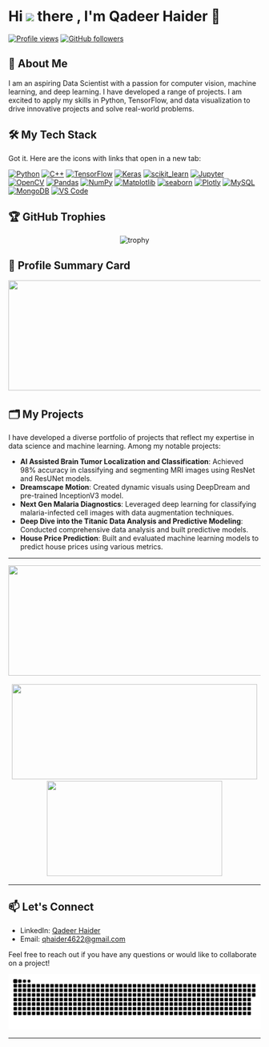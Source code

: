 <h1> Hi <img src= "https://media.giphy.com/media/zJ3V6Ot51H8Y0/giphy.gif" width = "10%"/> there , I'm  Qadeer Haider 👋  </h1>

[![Profile views](https://komarev.com/ghpvc/?username=QHaider4622&color=blue)](https://github.com/Qadeer-Haider)
[![GitHub followers](https://img.shields.io/github/followers/Qadeer-Haider?label=Follow&style=social)](https://github.com/Qadeer-Haider)

## 🚀 About Me
I am an aspiring Data Scientist with a passion for computer vision, machine learning, and deep learning. I have developed a range of projects. I am excited to apply my skills in Python, TensorFlow, and data visualization to drive innovative projects and solve real-world problems.

## 🛠️ My Tech Stack
<p align="center">

Got it. Here are the icons with links that open in a new tab:

<a href="https://www.python.org/" target="_blank" rel="noopener noreferrer"><img src="https://cdn.jsdelivr.net/gh/devicons/devicon/icons/python/python-original.svg" alt="Python" width="50" height="50"/></a>
<a href="https://isocpp.org/" target="_blank" rel="noopener noreferrer"><img src="https://cdn.jsdelivr.net/gh/devicons/devicon/icons/cplusplus/cplusplus-original.svg" alt="C++" width="50" height="50"/></a>
<a href="https://www.tensorflow.org/" target="_blank" rel="noopener noreferrer"><img src="https://cdn.jsdelivr.net/gh/devicons/devicon/icons/tensorflow/tensorflow-original.svg" alt="TensorFlow" width="50" height="50"/></a>
<a href="https://keras.io/" target="_blank" rel="noopener noreferrer"><img src="https://cdn.jsdelivr.net/gh/devicons/devicon/icons/keras/keras-original.svg" alt="Keras" width="50" height="50"/></a>
<a href="https://scikit-learn.org/" target="_blank" rel="noopener noreferrer"><img src="https://upload.wikimedia.org/wikipedia/commons/0/05/Scikit_learn_logo_small.svg" alt="scikit_learn" width="50" height="50"/></a>
<a href="https://jupyter.org/" target="_blank" rel="noopener noreferrer"><img src="https://cdn.jsdelivr.net/gh/devicons/devicon@latest/icons/jupyter/jupyter-original-wordmark.svg" alt="Jupyter" width="50" height="50"/></a>
<a href="https://opencv.org/" target="_blank" rel="noopener noreferrer"><img src="https://cdn.jsdelivr.net/gh/devicons/devicon@latest/icons/opencv/opencv-original.svg" alt="OpenCV" width="50" height="50"/></a>
<a href="https://pandas.pydata.org/" target="_blank" rel="noopener noreferrer"><img src="https://cdn.jsdelivr.net/gh/devicons/devicon@latest/icons/pandas/pandas-original-wordmark.svg" alt="Pandas" width="50" height="50"/></a>
<a href="https://numpy.org/" target="_blank" rel="noopener noreferrer"><img src="https://cdn.jsdelivr.net/gh/devicons/devicon@latest/icons/numpy/numpy-plain-wordmark.svg" alt="NumPy" width="50" height="50"/></a>
<a href="https://matplotlib.org/" target="_blank" rel="noopener noreferrer"><img src="https://cdn.jsdelivr.net/gh/devicons/devicon@latest/icons/matplotlib/matplotlib-original-wordmark.svg" alt="Matplotlib" width="50" height="50"/></a>
<a href="https://seaborn.pydata.org/" target="_blank" rel="noopener noreferrer"><img src="https://seaborn.pydata.org/_images/logo-mark-lightbg.svg" alt="seaborn" width="50" height="50"/></a>
<a href="https://plotly.com/" target="_blank" rel="noopener noreferrer"><img src="https://cdn.jsdelivr.net/gh/devicons/devicon@latest/icons/plotly/plotly-original-wordmark.svg" alt="Plotly" width="50" height="50"/></a>
<a href="https://www.mysql.com/" target="_blank" rel="noopener noreferrer"><img src="https://cdn.jsdelivr.net/gh/devicons/devicon@latest/icons/mysql/mysql-original-wordmark.svg" alt="MySQL" width="50" height="50"/></a>
<a href="https://www.mongodb.com/" target="_blank" rel="noopener noreferrer"><img src="https://cdn.jsdelivr.net/gh/devicons/devicon@latest/icons/mongodb/mongodb-original-wordmark.svg" alt="MongoDB" width="50" height="50"/></a>
<a href="https://code.visualstudio.com/" target="_blank" rel="noopener noreferrer"><img src="https://cdn.jsdelivr.net/gh/devicons/devicon/icons/vscode/vscode-original.svg" alt="VS Code" width="50" height="50"/></a>


  
</p>

## 🏆 GitHub Trophies
<p align="center">
  <img src="https://github-profile-trophy.vercel.app/?username=Qadeer-Haider&theme=onedark" alt="trophy">
</p>

## 📄 Profile Summary Card
<p align="center">
  <a href="https://github.com/vn7n24fzkq/github-profile-summary-cards">
    <img width="800" height="220" src="https://github-profile-summary-cards.vercel.app/api/cards/profile-details?username=Qadeer-Haider&theme=monokai">
  </a>
</p>

## 🗂️ My Projects

I have developed a diverse portfolio of projects that reflect my expertise in data science and machine learning. Among my notable projects:

- **AI Assisted Brain Tumor Localization and Classification**: Achieved 98% accuracy in classifying and segmenting MRI images using ResNet and ResUNet models.
- **Dreamscape Motion**: Created dynamic visuals using DeepDream and pre-trained InceptionV3 model.
- **Next Gen Malaria Diagnostics**: Leveraged deep learning for classifying malaria-infected cell images with data augmentation techniques.
- **Deep Dive into the Titanic Data Analysis and Predictive Modeling**: Conducted comprehensive data analysis and built predictive models.
- **House Price Prediction**: Built and evaluated machine learning models to predict house prices using various metrics.

---

<p align="center">
  <img width="800" height="220" src="https://streak-stats.demolab.com?user=Qadeer-Haider&theme=monokai&hide_border=true&border_radius=5&card_width=800">
</p>

<p align="center">
  <img width="490" height="190" src="https://github-readme-stats.vercel.app/api?username=Qadeer-Haider&show_icons=true&theme=monokai">
  <img width="350" height="190" src="https://github-readme-stats.vercel.app/api/top-langs/?username=Qadeer-Haider&size_weight=0.15&count_weight=0.5&layout=compact&theme=monokai">
</p>

---

## 📫 Let's Connect
- LinkedIn: [Qadeer Haider](https://www.linkedin.com/in/qadeer-haider)
- Email: qhaider4622@gmail.com

Feel free to reach out if you have any questions or would like to collaborate on a project!

<p align="center">
 <img width="1000" src="assets/github-snake.svg" alt="snake"/>
</p>

---


<!--
**Qadeer-Haider/Qadeer-Haider** is a ✨ _special_ ✨ repository because its `README.md` (this file) appears on your GitHub profile.

Here are some ideas to get you started:

- 🔭 I’m currently working on ...
- 🌱 I’m currently learning ...
- 👯 I’m looking to collaborate on ...
- 🤔 I’m looking for help with ...
- 💬 Ask me about ...
- 📫 How to reach me: ...
- 😄 Pronouns: ...
- ⚡ Fun fact: ...
-->
